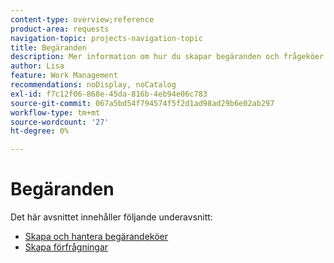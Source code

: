 ```yaml
---
content-type: overview;reference
product-area: requests
navigation-topic: projects-navigation-topic
title: Begäranden
description: Mer information om hur du skapar begäranden och frågeköer finns i följande avsnitt.
author: Lisa
feature: Work Management
recommendations: noDisplay, noCatalog
exl-id: f7c12f06-868e-45da-816b-4eb94e06c783
source-git-commit: 067a5bd54f794574f5f2d1ad98ad29b6e02ab297
workflow-type: tm+mt
source-wordcount: '27'
ht-degree: 0%

---
```


# Begäranden

Det här avsnittet innehåller följande underavsnitt:

* [Skapa och hantera begärandeköer](../../manage-work/requests/create-and-manage-request-queues/create-manage-request-queues.md)
* [Skapa förfrågningar](../../manage-work/requests/create-requests/create-requests.md)

